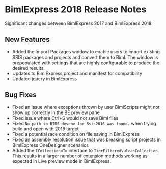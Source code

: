 # BimlExpress 2018 Release Notes

Significant changes between BimlExpress 2017 and BimlExpress 2018

## New Features

* Added the Import Packages window to enable users to import existing SSIS packages and projects and convert them to Biml.
    The window is prepopulated with settings that are highly configurable to produce the desired results.
* Updates to BimlExpress project and manifest for compatibility
* Updated jquery in BimlExpress

## Bug Fixes

* Fixed an issue where exceptions thrown by user BimlScripts might not show up correctly in the BE preview pane
* Fixed issue where Ctrl+S would not save Biml files
* Fixed `No path to BIDS devenv for Ssis2016 was found.` when trying build and open with 2016 target
* Fixed a potential race condition on file saving in BimlExpress
* Fixed an assembly resolution issue that was breaking script projects in BimlExpress OneDesigner scenarios
* Added the `ICollection<T>` interface to `TierFilteredVulcanCollection`. This results in a larger number of extension methods working as expected in Live preview mode in BimlExpress.